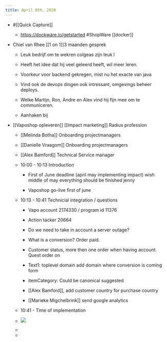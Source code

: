 ```yaml
---
title: April 8th, 2020
---
```


- #[[Quick Capture]]
	 - https://dockware.io/getstarted #ShopWare [[docker]]

- Chiel van Rhee [[1 on 1]]3 maanden gesprek 
	 - Leuk bedrijf om te wekren colgeas zijn leuk l

	 - Heeft het idee dat hij veel geleerd heeft, wil meer leren. 

	 - Voorkeur voor backend gekregen, mist nu het exacte van java 

	 - Vind ook de devops dingen ook intressant, omgevings beheer deploys. 

	 - Welke Martijn, Ron, Andre en Alex vind hij fijn mee om te communiceren. 

	 - Aanhaken bij 

- [[Vaposhop opleveren]] [[Impact marketing]] Radius profession
	 - [[Melinda Botha]] Onboarding projectmanagers

	 - [[Danielle Vraagom]] Onboarding projectmanagers

	 - [[Alex Bamford]] Technical Service manager

	 - 10:00 - 10:13 Introduction 
		 - First of June deadline (april may implementing impact) wish middle of may everything should be finished jenny 

		 - Vaposhop go-live first  of june

	 - 10:13 -  10:41 Technicial integration / questions
		 - Vapo account 2174330 / program id 11376

		 - Action tacker 20664

		 - Do we need to take in account a server outage? 

		 - What is a conversion? Order paid.

		 - Customer status, more then one order when having account. Quest order on 

		 - Text1: toplevel domain add domain where conversion is coming form 

		 - itemCategory: Could be canonical suggested

		 - [[Alex Bamford]], add customer country for purchase country

		 - [[Marieke Migchelbrink]] send google analytics 

	 - 10:41 -  Time of implementation

	 - ![](https://firebasestorage.googleapis.com/v0/b/firescript-577a2.appspot.com/o/imgs%2Fapp%2FGijs%2FZXzE4pM_Nd?alt=media&token=b19bfdca-faa4-4311-87c3-031131f03953)

	 - 

	 - 
